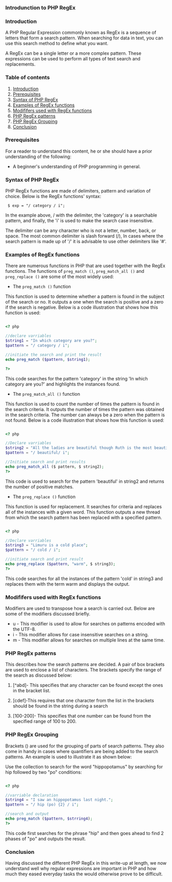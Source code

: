 ### Introdunction to PHP RegEx

### Introduction

A PHP Regular Expression commonly known as RegEx is a sequence of letters that form a search pattern. When searching for data in text, you can use this search method to define what you want.

A RegEx can be a single letter or a more complex pattern. These expressions can be used to perform all types of text search and replacements.

### Table of contents

 1. [Introduction](#introduction)
 2. [Prerequisites](#prerequisites)
 3. [Syntax of PHP RegEx](#syntax-of-php-regex)
 4. [Examples of RegEx functions](#examples-of-regexfunctions)
 5. [Modififers used with RegEx functions](#modififers-used-with-regex-functions)
 6. [PHP RegEx patterns](#php-regex-patterns)
 7. [PHP RegEx Grouping](#php-regex-grouping)
 8. [Conclusion](#conclusion)


### Prerequisites
For a reader to understand this content, he or she should have a prior understanding of the following:

- A beginner's understanding of PHP programming in general.  


### Syntax of PHP RegEx

PHP RegEx functions are made of delimiters, pattern and variation of choice. Below is the RegEx functions' syntax:

` $ exp = "/ category / i";`

In the example above, / with the delimiter, the 'category' is a searchable pattern, and finally, the 'i' is used to make the search case insensitive.

The delimiter can be any character who is not a letter, number, back, or space. The most common delimiter is slash forward (/), In cases where the search pattern is made up of '/' it is advisable to use other delimiters like '#'.

### Examples of RegEx functions

There are numerous functions in PHP that are used together with the RegEx functions. The functions of `preg_match ()`, `preg_match_all ()` and `preg_replace ()` are some of the most widely used:


- The `preg_match ()` function

This function is used to determine whether a pattern is found in the subject of the search or no. It outputs a one when the search is positive and a zero if the search is negative.
Below is a code illustration that shows how this function is used:

``` PHP

<? php

//declare varriables
$string1 = "In which category are you?";
$pattern = "/ category / i";

//initiate the search and print the result
echo preg_match ($pattern, $string1); 

?>
```

This code searches for the pattern 'category' in the string 'In which category are you?' and highlights the instances found.


- The `preg_match_all ()` function

This function is used to count the number of times the pattern is found in the search criteria. It outputs the number of times the pattern was obtained in the search criteria. The number can always be a zero when the pattern is not found.
Below is a code illustration that shows how this function is used:

``` PHP

<? php

//Declare varriables
$string2 = "All the ladies are beautiful though Ruth is the most beautiful";
$pattern = "/ beautiful/ i";

//Initiate search and print results
echo preg_match_all ($ pattern, $ string2);
?>
```

This code is used to search for the pattern 'beautiful' in string2 and returns the number of positive matches.

- The `preg_replace ()` function

This function is used for replacement. It searches for criteria and replaces all of the instances with a given word. This function outputs a new thread from which the search pattern has been replaced with a specified pattern.

``` PHP

<? php

//Declare varriables 
$string3 = "Limuru is a cold place";
$pattern = "/ cold / i";

//initiate search and print result
echo preg_replace ($pattern, "warm", $ string3); 
?>
```

This code searches for all the instances of the pattern 'cold' in string3 and replaces them with the term warm and displays the output.


### Modififers used with RegEx functions

Modifiers are used to transpose how a search is carried out. Below are some of the modifiers discussed briefly.

- u - This modifier is used to allow for searches on patterns encoded with the UTF-8.
- i - This modifier allows for case insensitive searches on a string.
- m - This modifier allows for searches on multiple lines at the same time.

### PHP RegEx patterns

This describes how the search patterns are decided. A pair of box brackets are used to enclose a list of characters. The brackets specify the range of the search as discussed below:

1. [^abd]- This specifies that any character can be found except the ones in the bracket list.

2. [cdef]-This requires that one character from the list in the brackets should be found in the string during a search

3. [100-200]- This specifies that one number can be found from the specified range of 100 to 200.


### PHP RegEx Grouping

Brackets () are used for the grouping of parts of search patterns. They also come in handy in cases where quantifiers are being added to the search patterns.
An example is used to illustrate it as shown below:

Use the collection to search for the word "hippopotamus" by searching for hip followed by two "po" conditions:

``` PHP

<? php

//varriable declaration
$string4 = "I saw an hippopotamus last night.";
$pattern = "/ hip (po) {2} / i";

//search and output
echo preg_match ($pattern, $strring4); 
?>
```

This code first searches for the phrase "hip" and then goes ahead to find 2 phases of  "po"  and outputs the result.

### Conclusion

Having discussed the different PHP RegEx in this write-up at length, we now understand well why regular expressions are important in PHP and how much they eased everyday tasks the would otherwise prove to be difficult.

